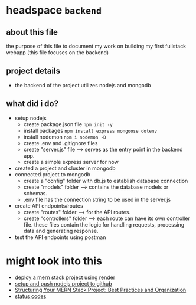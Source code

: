 # headspace `backend`

## about this file
the purpose of this file to document my work on building my first fullstack webapp (this file focuses on the backend)

## project details
- the backend of the project utilizes nodejs and mongodb

## what did i do?
- setup nodejs
    - create package.json file `npm init -y`
    - install packages `npm install express mongoose dotenv`
    - install nodemon `npm i nodemon -D`
    - create .env and .gitignore files
    - create "server.js" file --> serves as the entry point in the backend app.
    - create a simple express server for now
- created a project and cluster in mongodb
- connected project to mongodb
    - create a "config" folder with db.js to establish database connection
    - create "models" folder --> contains the database models or schemas.
    - .env file has the connection string to be used in the server.js
- create API endpoints/routes
    - create "routes" folder --> for the API routes.
    - create "controllers" folder --> each route can have its own controller file. these files contain the logic for handling requests, processing data and generating response.
- test the API endpoints using postman
    


# might look into this
- [deploy a mern stack project using render](https://dev.to/kunalukey/how-to-setup-and-deploy-a-mern-stack-project-for-free-5acl)
- [setup and push nodejs project to github](https://medium.com/@rikhisobari20/how-to-build-server-using-express-basic-push-our-code-to-github-bb77d1b46f14)
- [Structuring Your MERN Stack Project: Best Practices and Organization](https://masterlwa.medium.com/structuring-your-mern-stack-project-best-practices-and-organization-5776861e2c92)
- [status codes](https://developer.mozilla.org/en-US/docs/Web/HTTP/Status)